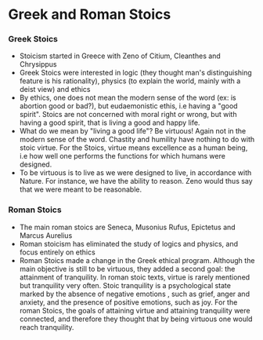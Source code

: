 # Greek and Roman Stoics
### Greek Stoics

- Stoicism started in Greece with Zeno of Citium, Cleanthes and Chrysippus
- Greek Stoics were interested in logic (they thought man's  distinguishing feature is his rationality), physics (to explain the world, mainly with a deist view) and ethics
- By ethics, one does not mean the modern sense of the word (ex: is abortion good or bad?), but eudaemonistic ethis, i.e having a "good spirit". Stoics are not concerned  with moral right or wrong, but with having a good spirit, that is living a good and happy life.
- What do we mean by "living a good life"? Be virtuous! Again not in the modern sense of the word. Chastity and humility have nothing to do with stoic virtue. For the Stoics, virtue means excellence as a human being, i.e how well one performs the functions for which humans were designed.
- To be virtuous is to live as we were designed to live, in accordance with Nature. For instance, we have the ability to reason. Zeno would thus say that we were meant to be reasonable.

### Roman Stoics

- The main roman stoics are Seneca, Musonius Rufus, Epictetus and Marcus Aurelius
- Roman stoicism has eliminated the study of logics and physics, and focus entirely on ethics
- Roman Stoics made a change in the Greek ethical program. Although the main objective is still to be virtuous, they added a second goal: the attainment of tranquility. In roman stoic texts, virtue is rarely mentioned but tranquility very often. Stoic tranquility is a psychological state marked by the absence of negative emotions , such as grief, anger and anxiety, and the presence of positive emotions, such as joy. For the roman Stoics, the goals of attaining virtue and attaining tranquility were connected, and therefore they thought that by being virtuous one would reach tranquility. 
